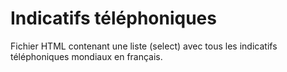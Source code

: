 # Indicatifs téléphoniques
Fichier HTML contenant une liste (select) avec tous les indicatifs téléphoniques mondiaux en français.
